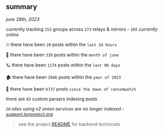 
## summary
_june 28th, 2023_

currently tracking `153` groups across `273` relays & mirrors - _`105` currently online_

⏲ there have been `20` posts within the `last 24 hours`

🦈 there have been `339` posts within the `month of june`

🪐 there have been `1174` posts within the `last 90 days`

🏚 there have been `2046` posts within the `year of 2023`

🦕 there have been `6737` posts `since the dawn of ransomwatch`

there are `83` custom parsers indexing posts

_`20` sites using v2 onion services are no longer indexed - [support.torproject.org](https://support.torproject.org/onionservices/v2-deprecation/)_

> see the project [README](https://github.com/joshhighet/ransomwatch#ransomwatch--) for backend technicals
